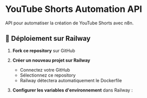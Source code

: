 # YouTube Shorts Automation API

API pour automatiser la création de YouTube Shorts avec n8n.

## 🚀 Déploiement sur Railway

1. **Fork ce repository** sur GitHub

2. **Créer un nouveau projet sur Railway**
   - Connectez votre GitHub
   - Sélectionnez ce repository
   - Railway détectera automatiquement le Dockerfile

3. **Configurer les variables d'environnement** dans Railway :
